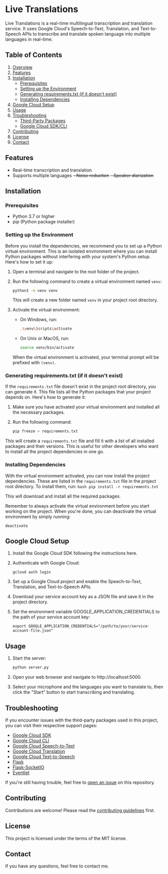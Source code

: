 # Live Translations

Live Translations is a real-time multilingual transcription and translation service. It uses Google Cloud's Speech-to-Text, Translation, and Text-to-Speech APIs to transcribe and translate spoken language into multiple languages in real-time.

## Table of Contents

1. [Overview](#overview)
2. [Features](#features)
3. [Installation](#installation)
    - [Prerequisites](#prerequisites)
    - [Setting up the Environment](#setting-up-the-environment)
    - [Generating requirements.txt (if it doesn't exist)](#generating-requirementstxt-if-it-doesnt-exist)
    - [Installing Dependencies](#installing-dependencies)
4. [Google Cloud Setup](#google-cloud-setup)
5. [Usage](#usage)
6. [Troubleshooting](#troubleshooting)
    - [Third-Party Packages](#third-party-packages)
    - [Google Cloud SDK/CLI](#google-cloud-sdkcli)
7. [Contributing](#contributing)
8. [License](#license)
9. [Contact](#contact)


## Features

- Real-time transcription and translation
- Supports multiple languages
~~- Noise reduction~~
~~- Speaker diarization~~

## Installation

### Prerequisites

- Python 3.7 or higher
- pip (Python package installer)

### Setting up the Environment

Before you install the dependencies, we recommend you to set up a Python virtual environment. This is an isolated environment where you can install Python packages without interfering with your system's Python setup. Here's how to set it up:

1. Open a terminal and navigate to the root folder of the project.

2. Run the following command to create a virtual environment named `venv`:

    ```bash
    python3 -m venv venv
    ```

    This will create a new folder named `venv` in your project root directory.

3. Activate the virtual environment:

    - On Windows, run:

        ```bash
        .\venv\Scripts\activate
        ```

    - On Unix or MacOS, run:

        ```bash
        source venv/bin/activate
        ```

    When the virtual environment is activated, your terminal prompt will be prefixed with `(venv)`.

### Generating requirements.txt (if it doesn't exist)

If the `requirements.txt` file doesn't exist in the project root directory, you can generate it. This file lists all the Python packages that your project depends on. Here's how to generate it:

1. Make sure you have activated your virtual environment and installed all the necessary packages.

2. Run the following command:

    ```bash
    pip freeze > requirements.txt
    ```

This will create a `requirements.txt` file and fill it with a list of all installed packages and their versions. This is useful for other developers who want to install all the project dependencies in one go.

### Installing Dependencies

With the virtual environment activated, you can now install the project dependencies. These are listed in the `requirements.txt` file in the project root directory. To install them, run:
    ```bash
    pip install -r requirements.txt
    ```

This will download and install all the required packages.

Remember to always activate the virtual environment before you start working on the project. When you're done, you can deactivate the virtual environment by simply running:

    deactivate

## Google Cloud Setup

1. Install the Google Cloud SDK following the instructions here.

2. Authenticate with Google Cloud:
    ```
    gcloud auth login
    ```

3. Set up a Google Cloud project and enable the Speech-to-Text, Translation, and Text-to-Speech APIs.

4. Download your service account key as a JSON file and save it in the project directory.

5. Set the environment variable GOOGLE_APPLICATION_CREDENTIALS to the path of your service account key:
    ```
    export GOOGLE_APPLICATION_CREDENTIALS="/path/to/your/service-account-file.json"
    ```

## Usage

1. Start the server:
    ```bash
    python server.py
    ```

2. Open your web browser and navigate to http://localhost:5000.

3. Select your microphone and the languages you want to translate to, then click the "Start" button to start transcribing and translating.

## Troubleshooting

If you encounter issues with the third-party packages used in this project, you can visit their respective support pages:

- [Google Cloud SDK](https://cloud.google.com/sdk/docs/quickstart)
- [Google Cloud CLI](https://cloud.google.com/sdk/gcloud)
- [Google Cloud Speech-to-Text](https://cloud.google.com/speech-to-text/docs/troubleshooting)
- [Google Cloud Translation](https://cloud.google.com/translate/docs/troubleshooting)
- [Google Cloud Text-to-Speech](https://cloud.google.com/text-to-speech/docs/troubleshooting)
- [Flask](https://flask.palletsprojects.com/en/2.0.x/errors/)
- [Flask-SocketIO](https://flask-socketio.readthedocs.io/en/latest/)
- [Eventlet](https://eventlet.net/doc/)

If you're still having trouble, feel free to [open an issue](https://github.com/Cleman25/Live-Translations/issues) on this repository.

## Contributing

Contributions are welcome! Please read the [contributing guidelines](CONTRIBUTING.md) first.

## License

This project is licensed under the terms of the MIT license.

## Contact

If you have any questions, feel free to contact me.